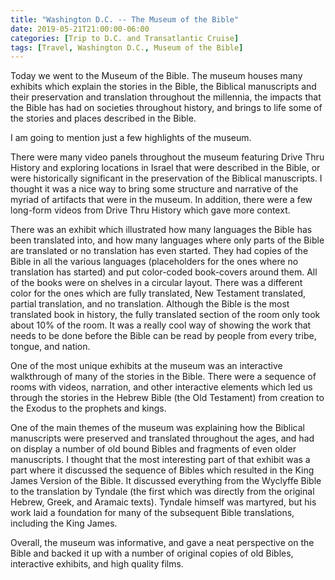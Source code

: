```yaml
---
title: "Washington D.C. -- The Museum of the Bible"
date: 2019-05-21T21:00:00-06:00
categories: [Trip to D.C. and Transatlantic Cruise]
tags: [Travel, Washington D.C., Museum of the Bible]
---
```


Today we went to the Museum of the Bible. The museum houses many exhibits which
explain the stories in the Bible, the Biblical manuscripts and their
preservation and translation throughout the millennia, the impacts that the
Bible has had on societies throughout history, and brings to life some of the
stories and places described in the Bible.

I am going to mention just a few highlights of the museum.

There were many video panels throughout the museum featuring Drive Thru History
and exploring locations in Israel that were described in the Bible, or were
historically significant in the preservation of the Biblical manuscripts. I
thought it was a nice way to bring some structure and narrative of the myriad of
artifacts that were in the museum. In addition, there were a few long-form
videos from Drive Thru History which gave more context.

There was an exhibit which illustrated how many languages the Bible has been
translated into, and how many languages where only parts of the Bible are
translated or no translation has even started. They had copies of the Bible in
all the various languages (placeholders for the ones where no translation has
started) and put color-coded book-covers around them. All of the books were on
shelves in a circular layout. There was a different color for the ones which are
fully translated, New Testament translated, partial translation, and no
translation. Although the Bible is the most translated book in history, the
fully translated section of the room only took about 10% of the room. It was a
really cool way of showing the work that needs to be done before the Bible can
be read by people from every tribe, tongue, and nation.

One of the most unique exhibits at the museum was an interactive walkthrough of
many of the stories in the Bible. There were a sequence of rooms with videos,
narration, and other interactive elements which led us through the stories in
the Hebrew Bible (the Old Testament) from creation to the Exodus to the prophets
and kings.

One of the main themes of the museum was explaining how the Biblical manuscripts
were preserved and translated throughout the ages, and had on display a number
of old bound Bibles and fragments of even older manuscripts. I thought that the
most interesting part of that exhibit was a part where it discussed the sequence
of Bibles which resulted in the King James Version of the Bible. It discussed
everything from the Wyclyffe Bible to the translation by Tyndale (the first
which was directly from the original Hebrew, Greek, and Aramaic texts). Tyndale
himself was martyred, but his work laid a foundation for many of the subsequent
Bible translations, including the King James.

Overall, the museum was informative, and gave a neat perspective on the Bible
and backed it up with a number of original copies of old Bibles, interactive
exhibits, and high quality films.
